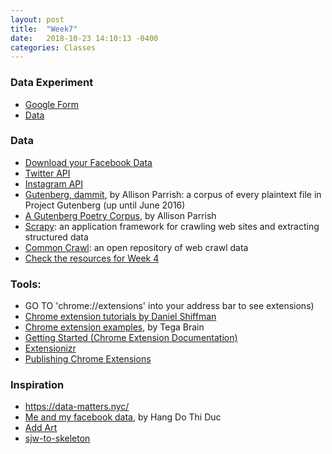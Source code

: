 ```yaml
---
layout: post
title:  "Week7"
date:   2018-10-23 14:10:13 -0400
categories: Classes
---
```


### Data Experiment
* [Google Form](https://goo.gl/forms/th3yaBga0ael0Gh22)
* [Data]()

### Data
* [Download your Facebook Data](https://www.facebook.com/help/1701730696756992)
* [Twitter API](https://developer.twitter.com/en/docs.html)
* [Instagram API](https://www.instagram.com/developer/)
* [Gutenberg, dammit](https://github.com/aparrish/gutenberg-dammit/), by Allison Parrish: a corpus of every plaintext file in Project Gutenberg (up until June 2016)
* [A Gutenberg Poetry Corpus](https://github.com/aparrish/gutenberg-poetry-corpus), by Allison Parrish
* [Scrapy](https://scrapy.org/): an application framework for crawling web sites and extracting structured data
* [Common Crawl](http://commoncrawl.org/): an open repository of web crawl data
* [Check the resources for Week 4](http://introfall2018.dlarts.xyz/classes/2018/10/02/class-week4/)

### Tools:
* GO TO 'chrome://extensions' into your address bar to see extensions)
* [Chrome extension tutorials by Daniel Shiffman](https://shiffman.net/a2z/chrome-ext/)
* [Chrome extension examples](https://github.com/tegacodes/speculative-bureaucracy/blob/master/Extensions/manifestExplained.md), by Tega Brain
* [Getting Started (Chrome Extension Documentation)](https://developer.chrome.com/extensions/getstarted)
* [Extensionizr](http://extensionizr.com/)
* [Publishing Chrome Extensions](https://developer.chrome.com/webstore/publish#upload-your-app)

### Inspiration
* https://data-matters.nyc/
* [Me and my facebook data](http://myfbdata.schloss-post.com/), by Hang Do Thi Duc
* [Add Art](https://visitsteve.com/made/add-art-art-replaces-ads/)
* [sjw-to-skeleton](https://github.com/alexhong/sjw-to-skeleton)
<!-- https://twitter.com/samplereality/lists/samplereality-bots/members
How to think about bots? -->

<!-- Reading
[Cultural Data: Possibilities and limitations of the digital data universe](http://manovich.net/content/04-projects/102-cultural-data/cultural_data_article.pdf)
["Data Will Help Us"](http://datawillhelp.us/)

Questions
How to think about language as data
The enormous amount of language data available on the internet?

Show:
Listening Post,  Ben Rubin and Mark Hansen -->


<!-- URL Match Patterns
jQuery Selectors
Jquery Each

Jonathan Harris,
Show casing
Data visualization
Musuem, Curating an exhibition
Story telling, narration

Data as raw material
Allison Parrish
Twitter sonnet examples

Data gathering, reading
(Social Media) -->
